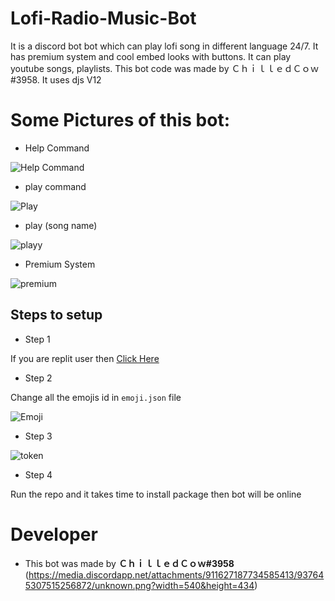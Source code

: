 # Lofi-Radio-Music-Bot
It is a discord bot bot which can play lofi song in different language 24/7. It has premium system and cool embed looks with buttons. It can play youtube songs, playlists. This bot code was made by ＣｈｉｌｌｅｄＣｏｗ#3958. It uses djs V12


# Some Pictures of this bot:

- Help Command

![Help Command](https://media.discordapp.net/attachments/911627187734585413/937639197823602728/unknown.png?width=659&height=434)

- play command

![Play](https://media.discordapp.net/attachments/911627187734585413/937639784870969374/unknown.png)

- play (song name)

![playy](https://media.discordapp.net/attachments/911627187734585413/937640528697249822/unknown.png?width=818&height=434)

- Premium System

![premium](https://media.discordapp.net/attachments/911627187734585413/937641450806595604/unknown.png?width=641&height=434)


## Steps to setup 

- Step 1

If you are replit user then [Click Here](https://github.com/RaccoonHop/LoFi-Discord-Bot)

- Step 2 

Change all the emojis id in `emoji.json` file

![Emoji](https://media.discordapp.net/attachments/899947313357791312/937643161268944916/unknown.png?width=584&height=434)

- Step 3

![token](https://media.discordapp.net/attachments/899947313357791312/937643742561701918/unknown.png)

- Step 4 

Run the repo and it takes time to install package then bot will be online

# Developer
- This bot was made by **ＣｈｉｌｌｅｄＣｏｗ#3958** 
(https://media.discordapp.net/attachments/911627187734585413/937645307515256872/unknown.png?width=540&height=434)


